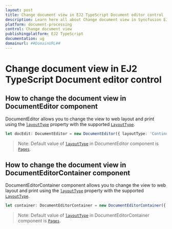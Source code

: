 ```yaml
---
layout: post
title: Change document view in EJ2 TypeScript Document editor control | Syncfusion
description: Learn here all about Change document view in Syncfusion EJ2 TypeScript Document editor control of Syncfusion Essential JS 2 and more.
platform: document-processing
control: Change document view 
publishingplatform: EJ2 TypeScript
documentation: ug
domainurl: ##DomainURL##
---
```


# Change document view in EJ2 TypeScript Document editor control

## How to change the document view in DocumentEditor component

DocumentEditor allows you to change the view to web layout and print using the [`layoutType`](https://ej2.syncfusion.com/documentation/api/document-editor#layouttype) property with the supported [`LayoutType`](https://ej2.syncfusion.com/documentation/api/document-editor/layoutType/).

```ts
let docEdit: DocumentEditor = new DocumentEditor({ layoutType: 'Continuous'});
```

>Note: Default value of [`layoutType`](https://ej2.syncfusion.com/documentation/api/document-editor#layouttype) in DocumentEditor component is [`Pages`](https://ej2.syncfusion.com/documentation/api/document-editor/layoutType/).

## How to change the document view in DocumentEditorContainer component

DocumentEditorContainer component allows you to change the view to web layout and print using the [`layoutType`](https://ej2.syncfusion.com/documentation/api/document-editor-container#layouttype) property with the supported [`LayoutType`](https://ej2.syncfusion.com/documentation/api/document-editor/layoutType/).

```ts
let container: DocumentEditorContainer = new DocumentEditorContainer({ layoutType: "Continuous" });
```

>Note: Default value of [`layoutType`](https://ej2.syncfusion.com/documentation/api/document-editor#layouttype) in DocumentEditorContainer component is [`Pages`](https://ej2.syncfusion.com/documentation/api/document-editor/layoutType/).